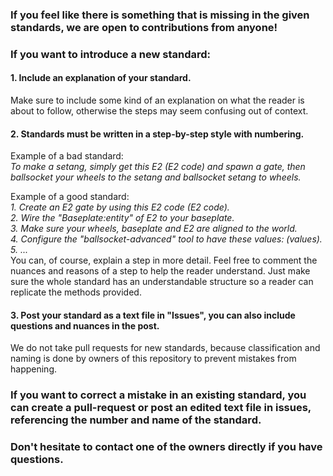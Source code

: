 ### If you feel like there is something that is missing in the given standards, we are open to contributions from anyone!

### If you want to introduce a new standard:

#### 1. Include an explanation of your standard.
Make sure to include some kind of an explanation on what the reader is about to follow, otherwise the steps may seem confusing out of context.

#### 2. Standards must be written in a step-by-step style with numbering.
Example of a bad standard:<br>
*To make a setang, simply get this E2 (E2 code) and spawn a gate, then ballsocket your wheels to the setang and ballsocket setang to wheels.*

Example of a good standard:<br>
*1. Create an E2 gate by using this E2 code (E2 code).*<br>
*2. Wire the "Baseplate:entity" of E2 to your baseplate.*<br>
*3. Make sure your wheels, baseplate and E2 are aligned to the world.*<br>
*4. Configure the "ballsocket-advanced" tool to have these values: (values).*<br>
*5. ...*<br>
You can, of course, explain a step in more detail. Feel free to comment the nuances and reasons of a step to help the reader understand. Just make sure the whole standard has an understandable structure so a reader can replicate the methods provided.

#### 3. Post your standard as a text file in "Issues", you can also include questions and nuances in the post.
We do not take pull requests for new standards, because classification and naming is done by owners of this repository to prevent mistakes from happening.

### If you want to correct a mistake in an existing standard, you can create a pull-request or post an edited text file in issues, referencing the number and name of the standard.

### Don't hesitate to contact one of the owners directly if you have questions.
